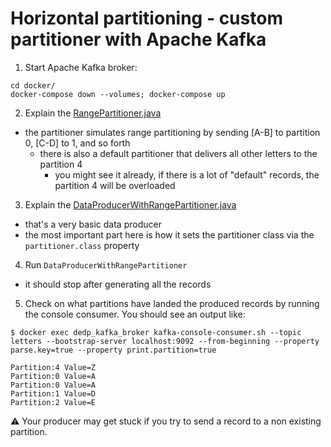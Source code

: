  # Horizontal partitioning - custom partitioner with Apache Kafka
 
1. Start Apache Kafka broker:
```
cd docker/
docker-compose down --volumes; docker-compose up
```
2. Explain the [RangePartitioner.java](src%2Fmain%2Fjava%2Fcom%2Fwaitingforcode%2FRangePartitioner.java)
* the partitioner simulates range partitioning by sending [A-B] to partition 0, [C-D] to 1, and so forth
  * there is also a default partitioner that delivers all other letters to the partition 4
    * you might see it already, if there is a lot of "default" records, the partition 4 will be 
      overloaded
3. Explain the [DataProducerWithRangePartitioner.java](src%2Fmain%2Fjava%2Fcom%2Fwaitingforcode%2FDataProducerWithRangePartitioner.java)
* that's a very basic data producer
* the most important part here is how it sets the partitioner class via the `partitioner.class` property
4. Run `DataProducerWithRangePartitioner`
* it should stop after generating all the records
5. Check on what partitions have landed the produced records by running the console consumer.
You should see an output like:
```
$ docker exec dedp_kafka_broker kafka-console-consumer.sh --topic letters --bootstrap-server localhost:9092 --from-beginning --property parse.key=true --property print.partition=true

Partition:4	Value=Z
Partition:0	Value=A
Partition:0	Value=A
Partition:1	Value=D
Partition:2	Value=E
```

⚠️ Your producer may get stuck if you try to send a record to a non existing partition.